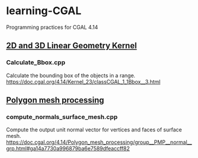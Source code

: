# learning-CGAL
Programming practices for CGAL 4.14
## [2D and 3D Linear Geometry Kernel](https://github.com/louiemay/learning-CGAL/tree/main/2D%20and%203D%20Linear%20Geometry%20Kernel)
### Calculate_Bbox.cpp
Calculate the bounding box of the objects in a range. https://doc.cgal.org/4.14/Kernel_23/classCGAL_1_1Bbox__3.html

## [Polygon mesh processing](https://github.com/louiemay/learning-CGAL/tree/main/Polygon%20mesh%20processing)
### compute_normals_surface_mesh.cpp
Compute the output unit normal vector for vertices and faces of surface mesh. https://doc.cgal.org/4.14/Polygon_mesh_processing/group__PMP__normal__grp.html#ga14a7730a996879ba6e7589dfeaccff82

